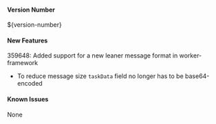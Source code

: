 #### Version Number
${version-number}

#### New Features
359648: Added support for a new leaner message format in worker-framework
- To reduce message size `taskData` field no longer has to be base64-encoded

#### Known Issues
None
